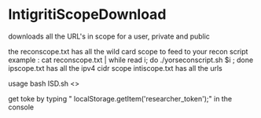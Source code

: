 # IntigritiScopeDownload
downloads all the URL's in scope for a user, private and public

the reconscope.txt has all the wild card scope to feed to your recon script
example : cat reconscope.txt | while read i; do ./yorseconscript.sh $i ; done
ipscope.txt has all the ipv4 cidr scope
intiscope.txt has all the urls 

usage
bash ISD.sh <<token>>

get toke by typing " localStorage.getItem('researcher_token');" in the console

